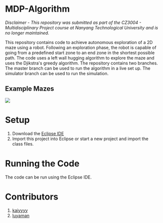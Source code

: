 # MDP-Algorithm
<i>Disclaimer - This repository was submitted as part of the CZ3004 - Multidisciplinary Project course at Nanyang Technological University and is no longer maintained.</i>

This repository contains code to achieve autonomous exploration of a 2D maze using a robot. Following an exploration phase, the robot is capable of going from a predefined start zone to an end zone in the shortest possible path. The code uses a left wall hugging algorithm to explore the maze and uses the Djikstra's greedy algorithm. The repository contains two branches. The master branch can be used to run the algorithm in a live set up. The simulator branch can be used to run the simulation.

## Example Mazes 

![](Screenshots/maze.jpeg)

# Setup
1. Download the [Eclipse IDE](https://eclipse.org/ide/)
2. Import this project into Eclipse or start a new project and import the class files.

# Running the Code
The code can be run using the Eclipse IDE.

# Contributors
1. [kaiyyyy](https://github.com/kaiyyyy)
2. [luyaman](https://github.com/luyaman)

